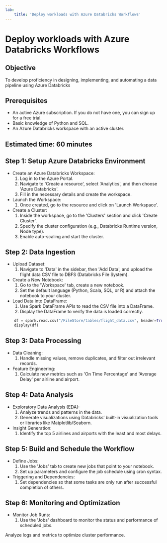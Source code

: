 ```yaml
---
lab:
    title: 'Deploy workloads with Azure Databricks Workflows'
---
```


# Deploy workloads with Azure Databricks Workflows

## Objective
To develop proficiency in designing, implementing, and automating a data pipeline using Azure Databricks

## Prerequisites
- An active Azure subscription. If you do not have one, you can sign up for a free trial.
- Basic knowledge of Python and SQL.
- An Azure Databricks workspace with an active cluster.

## Estimated time: 60 minutes

## Step 1: Setup Azure Databricks Environment
- Create an Azure Databricks Workspace:
    1. Log in to the Azure Portal.
    2. Navigate to 'Create a resource', select 'Analytics', and then choose 'Azure Databricks'.
    3. Fill in the necessary details and create the workspace.
- Launch the Workspace:
    1. Once created, go to the resource and click on 'Launch Workspace'.
- Create a Cluster:
    1. Inside the workspace, go to the 'Clusters' section and click 'Create Cluster'.
    2. Specify the cluster configuration (e.g., Databricks Runtime version, Node type).
    3. Enable auto-scaling and start the cluster.
        
## Step 2: Data Ingestion
- Upload Dataset:
    1. Navigate to 'Data' in the sidebar, then 'Add Data', and upload the flight data CSV file to DBFS (Databricks File System).
- Create a New Notebook:
    1. Go to the 'Workspace' tab, create a new notebook.
    2. Set the default language (Python, Scala, SQL, or R) and attach the notebook to your cluster.
- Load Data into DataFrame:
    1. Use Spark DataFrame APIs to read the CSV file into a DataFrame.
    2. Display the DataFrame to verify the data is loaded correctly.

```python
    df = spark.read.csv("/FileStore/tables/flight_data.csv", header=True, inferSchema=True)
    display(df)
```

## Step 3: Data Processing
- Data Cleaning:
    1. Handle missing values, remove duplicates, and filter out irrelevant records.
- Feature Engineering:
    1. Calculate new metrics such as 'On Time Percentage' and 'Average Delay' per airline and airport.

## Step 4: Data Analysis
- Exploratory Data Analysis (EDA):
    1. Analyze trends and patterns in the data.
    2. Generate visualizations using Databricks’ built-in visualization tools or libraries like Matplotlib/Seaborn.
- Insight Generation:
    1. Identify the top 5 airlines and airports with the least and most delays.

## Step 5: Build and Schedule the Workflow
- Define Jobs:
    1. Use the 'Jobs' tab to create new jobs that point to your notebook.
    2. Set up parameters and configure the job schedule using cron syntax.
- Triggering and Dependencies:
    1. Set dependencies so that some tasks are only run after successful completion of others.

## Step 6: Monitoring and Optimization
- Monitor Job Runs:
    1. Use the 'Jobs' dashboard to monitor the status and performance of scheduled jobs.
    
Analyze logs and metrics to optimize cluster performance.